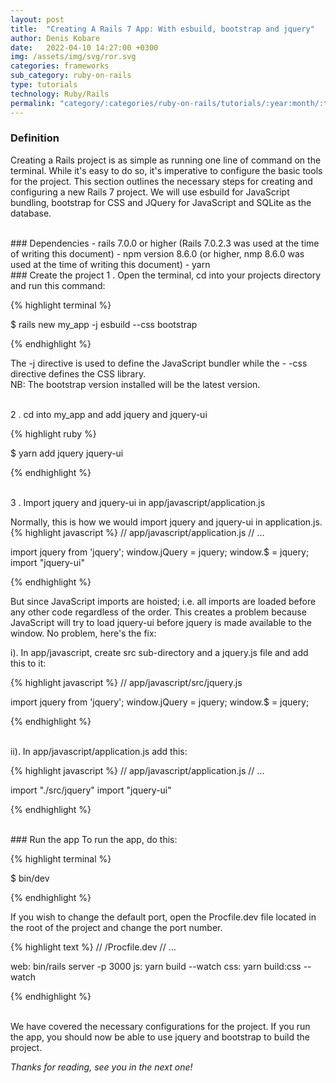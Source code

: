 ```yaml
---
layout: post
title:  "Creating A Rails 7 App: With esbuild, bootstrap and jquery"
author: Denis Kobare
date:   2022-04-10 14:27:00 +0300
img: /assets/img/svg/ror.svg
categories: frameworks
sub_category: ruby-on-rails
type: tutorials
technology: Ruby/Rails
permalink: "category/:categories/ruby-on-rails/tutorials/:year:month/:title"
---
```


### Definition

Creating a Rails project is as simple as running one line of command on the terminal. While it's easy to do so, it's imperative to configure the basic tools for the project. This section outlines the necessary steps for creating and configuring a new Rails 7 project.
We will use esbuild for JavaScript bundling, bootstrap for CSS and JQuery for JavaScript and SQLite as the database.


<br>
### Dependencies
- rails 7.0.0 or higher (Rails 7.0.2.3 was used at the time of writing this document)
- npm version 8.6.0 (or higher, nmp 8.6.0 was used at the time of writing this document)
- yarn



<br>
### Create the project
1 . Open the terminal, cd into your projects directory and run this  command:

{% highlight terminal %}

$ rails new my_app -j esbuild --css bootstrap

{% endhighlight %} 

The -j directive is used to define the JavaScript bundler while the - -css directive defines the CSS library.
<br>NB: The bootstrap version installed will be the latest version.


<br>
2 . cd into my_app and add jquery and jquery-ui

{% highlight ruby %}

$ yarn add jquery jquery-ui

{% endhighlight %}  


<br>
3 . Import jquery and jquery-ui in app/javascript/application.js

Normally, this is how we would import jquery and jquery-ui in application.js.
{% highlight javascript %}
// app/javascript/application.js
// ...

import jquery from 'jquery';
window.jQuery = jquery;
window.$ = jquery;
import "jquery-ui"

{% endhighlight %} 

But since JavaScript imports are hoisted; i.e. all imports are loaded before any other code regardless of the order. This creates a problem because JavaScript will try to load jquery-ui before jquery is made available to the window. No problem, here's the fix:


i). In app/javascript, create src sub-directory and a jquery.js file and add this to it:

{% highlight javascript %}
// app/javascript/src/jquery.js

import jquery from 'jquery';
window.jQuery = jquery;
window.$ = jquery;

{% endhighlight %} 

<br>
 ii). In app/javascript/application.js add this:

{% highlight javascript %}
// app/javascript/application.js
// ...

import "./src/jquery"
import "jquery-ui"

{% endhighlight %} 

<br>
### Run the app
To run the app, do this:

{% highlight terminal %}

$ bin/dev

{% endhighlight %} 

If you wish to change the default port, open the Procfile.dev file located in the root of the project and change the port number.

{% highlight text %}
// /Procfile.dev
// ...

web: bin/rails server -p 3000
js: yarn build --watch
css: yarn build:css --watch

{% endhighlight %} 



<br>
We have covered the necessary configurations for the project. If you run the app, you should now be able to use jquery and bootstrap to build the project.



*Thanks for reading, see you in the next one!*
